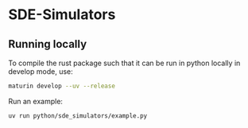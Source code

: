 # SDE-Simulators

## Running locally

To compile the rust package such that it can be run in python locally in develop mode, use:

```bash
maturin develop --uv --release
```

Run an example:

```bash
uv run python/sde_simulators/example.py
```
